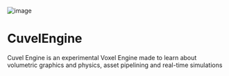 ![image](https://github.com/AsperTheDog/CuvelEngine/blob/main/wiki/banner1.png?raw=true)

# CuvelEngine
Cuvel Engine is an experimental Voxel Engine made to learn about volumetric graphics and physics, asset pipelining and real-time simulations
